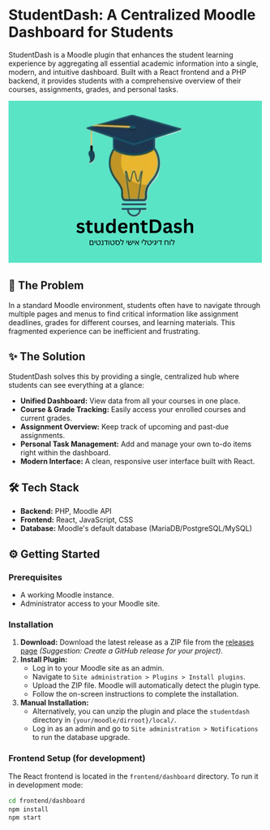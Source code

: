 # StudentDash: A Centralized Moodle Dashboard for Students

StudentDash is a Moodle plugin that enhances the student learning experience by aggregating all essential academic information into a single, modern, and intuitive dashboard. Built with a React frontend and a PHP backend, it provides students with a comprehensive overview of their courses, assignments, grades, and personal tasks.

![StudentDash Screenshot](frontend/dashboard/public/studentDash.png) 


## 🚀 The Problem
In a standard Moodle environment, students often have to navigate through multiple pages and menus to find critical information like assignment deadlines, grades for different courses, and learning materials. This fragmented experience can be inefficient and frustrating.

## ✨ The Solution
StudentDash solves this by providing a single, centralized hub where students can see everything at a glance:
*   **Unified Dashboard:** View data from all your courses in one place.
*   **Course & Grade Tracking:** Easily access your enrolled courses and current grades.
*   **Assignment Overview:** Keep track of upcoming and past-due assignments.
*   **Personal Task Management:** Add and manage your own to-do items right within the dashboard.
*   **Modern Interface:** A clean, responsive user interface built with React.

## 🛠️ Tech Stack
*   **Backend:** PHP, Moodle API
*   **Frontend:** React, JavaScript, CSS
*   **Database:** Moodle's default database (MariaDB/PostgreSQL/MySQL)

## ⚙️ Getting Started

### Prerequisites
*   A working Moodle instance.
*   Administrator access to your Moodle site.

### Installation
1.  **Download:** Download the latest release as a ZIP file from the [releases page](https://github.com/your-username/StudentDash/releases) *(Suggestion: Create a GitHub release for your project)*.
2.  **Install Plugin:**
    *   Log in to your Moodle site as an admin.
    *   Navigate to `Site administration > Plugins > Install plugins`.
    *   Upload the ZIP file. Moodle will automatically detect the plugin type.
    *   Follow the on-screen instructions to complete the installation.
3.  **Manual Installation:**
    *   Alternatively, you can unzip the plugin and place the `studentdash` directory in `{your/moodle/dirroot}/local/`.
    *   Log in as an admin and go to `Site administration > Notifications` to run the database upgrade.

### Frontend Setup (for development)
The React frontend is located in the `frontend/dashboard` directory. To run it in development mode:
```bash
cd frontend/dashboard
npm install
npm start
```